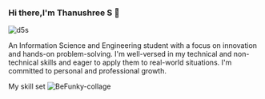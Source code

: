 ### Hi there,I'm Thanushree S 👋
![d5s](https://github.com/tanushrees31/tanushrees31/assets/94157726/54e9325d-a941-4eb1-96f8-8f3ba221b6a3)


An Information Science and Engineering student with a focus on innovation and hands-on problem-solving. I'm well-versed in my technical and non-technical skills and eager to apply them to real-world situations. I'm committed to personal and professional growth.


My skill set
![BeFunky-collage](https://github.com/tanushrees31/tanushrees31/assets/94157726/306ab430-8baf-4f14-b9de-c072f3eaa7c5)
<!--

**tanushrees31/tanushrees31** is a ✨ _special_ ✨ repository because ![android studio](https://github.com/tanushrees31/tanushrees31/assets/94157726/1143f543-abfd-430a-b54c-d5fbe0032e96)
its `README.md` (this file) appears on your GitHub profile.

Here are some ideas to get you started:
![d5s](https://github.com/tanushrees31/tanushrees31/assets/94157726/54e9325d-a941-4eb1-96f8-8f3ba221b6a3)

- 🔭 I’m currently working on ...
- 🌱 I’m currently learning ...
- 👯 I’m looking to collaborate on ...
- 🤔 I’m looking for help with ...
- 💬 Ask me about ...
- 📫 How to reach me: ...
- 😄 Pronouns: ...
- ⚡ Fun fact: ...
-->
